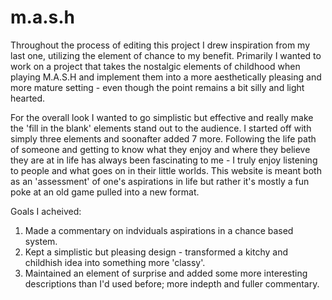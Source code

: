 # m.a.s.h

Throughout the process of editing this project I drew inspiration from my last one, utilizing the element of chance to my benefit. Primarily I wanted to work on a project that takes the nostalgic elements of childhood when playing M.A.S.H and implement them into a more aesthetically pleasing and more mature setting - even though the point remains a bit silly and light hearted. 

For the overall look I wanted to go simplistic but effective and really make the 'fill in the blank' elements stand out to the audience. I started off with simply three elements and soonafter added 7 more. Following the life path of someone and getting to know what they enjoy and where they believe they are at in life has always been fascinating to me - I truly enjoy listening to people and what goes on in their little worlds. This website is meant both as an 'assessment' of one's aspirations in life but rather it's mostly a fun poke at an old game pulled into a new format. 

Goals I acheived:
1. Made a commentary on indviduals aspirations in a chance based system.
2. Kept a simplistic but pleasing design - transformed a kitchy and childhish idea into something more 'classy'.
3. Maintained an element of surprise and added some more interesting descriptions than I'd used before; more indepth and fuller commentary.
